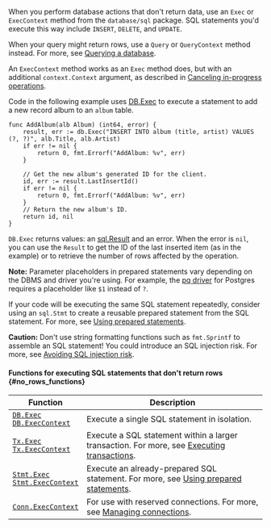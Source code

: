 <!--{
  "Title": "Executing SQL statements that don't return data"
}-->

When you perform database actions that don't return data, use an `Exec` or
`ExecContext` method from the `database/sql` package. SQL statements you'd
execute this way include `INSERT`, `DELETE`, and `UPDATE`.

When your query might return rows, use a `Query` or `QueryContext` method
instead. For more, see [Querying a database](/doc/database/querying).

An `ExecContext` method works as an `Exec` method does, but with an additional
`context.Context` argument, as described in
[Canceling in-progress operations](/doc/database/cancel-operations).

Code in the following example uses
[DB.Exec](https://pkg.go.dev/database/sql#DB.Exec) to execute a
statement to add a new record album to an `album` table.

```
func AddAlbum(alb Album) (int64, error) {
	result, err := db.Exec("INSERT INTO album (title, artist) VALUES (?, ?)", alb.Title, alb.Artist)
	if err != nil {
		return 0, fmt.Errorf("AddAlbum: %v", err)
	}

	// Get the new album's generated ID for the client.
	id, err := result.LastInsertId()
	if err != nil {
		return 0, fmt.Errorf("AddAlbum: %v", err)
	}
	// Return the new album's ID.
	return id, nil
}
```

`DB.Exec` returns values: an [sql.Result](https://pkg.go.dev/database/sql#Result)
and an error. When the error is `nil`, you can use the `Result` to get the ID
of the last inserted item (as in the example) or to retrieve the number of rows
affected by the operation.

**Note:** Parameter placeholders in prepared statements vary depending on
the DBMS and driver you're using. For example, the
[pq driver](https://pkg.go.dev/github.com/lib/pq) for Postgres requires a
placeholder like `$1` instead of `?`.

If your code will be executing the same SQL statement repeatedly, consider
using an `sql.Stmt` to create a reusable prepared statement from the SQL
statement. For more, see [Using prepared statements](/doc/database/prepared-statements).

**Caution:** Don't use string formatting functions such as `fmt.Sprintf`
to assemble an SQL statement! You could introduce an SQL injection risk.
For more, see [Avoiding SQL injection risk](/doc/database/sql-injection).

#### Functions for executing SQL statements that don't return rows {#no_rows_functions}

<table id="no-rows-functions-list" class="DocTable">
  <thead>
    <tr class="DocTable-head">
      <th class="DocTable-cell" width="20%">Function</th>
      <th class="DocTable-cell">Description</th>
    </tr>
  </thead>
  <tbody>
    <tr class="DocTable-row">
      <td class="DocTable-cell">
        <code><a href="https://pkg.go.dev/database/sql#DB.Exec">DB.Exec</a></code><br/>
        <code><a href="https://pkg.go.dev/database/sql#DB.ExecContext">DB.ExecContext</a></code>
      </td>
      <td class="DocTable-cell">Execute a single SQL statement in isolation.</td>
    </tr>
    <tr class="DocTable-row">
      <td class="DocTable-cell">
        <code><a href="https://pkg.go.dev/database/sql#Tx.Exec">Tx.Exec</a></code><br/>
        <code><a href="https://pkg.go.dev/database/sql#Tx.ExecContext">Tx.ExecContext</a></code>
      </td>
      <td class="DocTable-cell">Execute a SQL statement within a larger transaction. For more, see
          <a href="/doc/database/execute-transactions">Executing transactions</a>.
      </td>
    </tr>
    <tr class="DocTable-row">
      <td class="DocTable-cell">
        <code><a href="https://pkg.go.dev/database/sql#Stmt.Exec">Stmt.Exec</a></code><br/>
        <code><a href="https://pkg.go.dev/database/sql#Stmt.ExecContext">Stmt.ExecContext</a></code>
      </td>
      <td class="DocTable-cell">Execute an already-prepared SQL statement. For more, see
          <a href="/doc/database/prepared-statements">Using prepared statements</a>.
      </td>
    </tr>
    <tr class="DocTable-row">
      <td class="DocTable-cell">
        <code><a href="https://pkg.go.dev/database/sql#Conn.ExecContext">Conn.ExecContext</a></code>
      </td>
      <td class="DocTable-cell">For use with reserved connections. For more, see
          <a href="/doc/database/manage-connections">Managing connections</a>.
      </td>
    </tr>
  </tbody>
</table>
